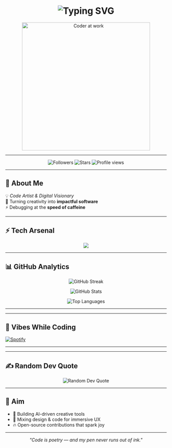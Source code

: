 <!-- Supercharged Profile README for Mr Sean -->

<h1 align="center">
  <img src="https://readme-typing-svg.herokuapp.com?size=32&duration=4000&color=00F7FF&center=true&vCenter=true&lines=Hey+there+👋;Welcome;to+Mr+Sean's+World+🌍;Coding+Dreams;Into+Reality+💡" alt="Typing SVG">
</h1>

<!-- Animated Banner -->
<p align="center">
  <img src="https://media.giphy.com/media/WUlplcMpOCEmTGBtBW/giphy.gif" width="400" alt="Coder at work">
</p>

---

<!-- Profile Badges -->
<p align="center">
  <img src="https://img.shields.io/github/followers/MrSean001?label=Followers&style=for-the-badge&color=brightgreen" alt="Followers"/>
  <img src="https://img.shields.io/github/stars/MrSean001?label=Stars&style=for-the-badge&color=yellow" alt="Stars"/>
  <img src="https://komarev.com/ghpvc/?username=MrSean001&label=Profile%20views&color=blueviolet&style=for-the-badge" alt="Profile views"/>
</p>

---

## 🧩 About Me

💡 *Code Artist & Digital Visionary*  
🎯 Turning creativity into **impactful software**  
⚡ Debugging at the **speed of caffeine**  

---

## ⚡ Tech Arsenal
<p align="center">
  <img src="https://skillicons.dev/icons?i=python,js,ts,react,vue,angular,rust,java,c,cpp,html,css,nodejs,mongodb,git,github,docker,kubernetes,aws,linux" />
</p>

---

## 📊 GitHub Analytics

<p align="center">
  <img src="https://github-readme-streak-stats.herokuapp.com?user=MrSean001&theme=tokyonight_duo&hide_border=true" alt="GitHub Streak"/>
</p>

<p align="center">
  <img src="https://github-readme-stats.vercel.app/api?username=MrSean001&show_icons=true&theme=tokyonight&hide_border=true" alt="GitHub Stats"/>
</p>

<p align="center">
  <img src="https://github-readme-stats.vercel.app/api/top-langs/?username=MrSean001&layout=compact&theme=tokyonight&hide_border=true" alt="Top Languages"/>
</p>

---


---

## 🎵 Vibes While Coding
[![Spotify](https://novatorem.vercel.app/api/spotify)](https://open.spotify.com/user/yourspotifyid)

---


---

## ✍️ Random Dev Quote
<p align="center">
  <img src="https://quotes-github-readme.vercel.app/api?type=horizontal&theme=radical" alt="Random Dev Quote"/>
</p>

---

## 🎯 Aim
- 🚀 Building AI-driven creative tools
- 🎨 Mixing design & code for immersive UX
- 🔥 Open-source contributions that spark joy

---

<p align="center"><i>"Code is poetry — and my pen never runs out of ink."</i></p>

